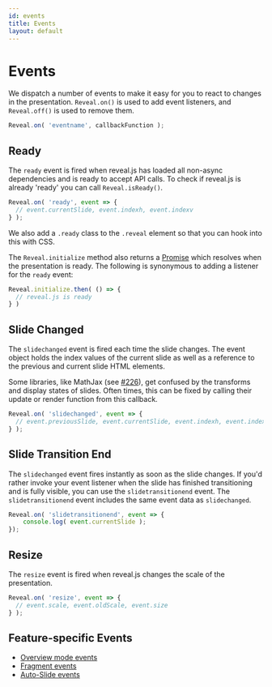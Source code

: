 ```yaml
---
id: events
title: Events
layout: default
---
```


# Events

We dispatch a number of events to make it easy for you to react to changes in the presentation. `Reveal.on()` is used to add event listeners, and `Reveal.off()` is used to remove them.

```js
Reveal.on( 'eventname', callbackFunction );
```

## Ready

The `ready` event is fired when reveal.js has loaded all non-async dependencies and is ready to accept API calls. To check if reveal.js is already 'ready' you can call `Reveal.isReady()`.

```javascript
Reveal.on( 'ready', event => {
  // event.currentSlide, event.indexh, event.indexv
} );
```

We also add a `.ready` class to the `.reveal` element so that you can hook into this with CSS.

The `Reveal.initialize` method also returns a [Promise](https://developer.mozilla.org/en-US/docs/Web/JavaScript/Reference/Global_Objects/Promise) which resolves when the presentation is ready. The following is synonymous to adding a listener for the `ready` event:

```javascript
Reveal.initialize.then( () => {
  // reveal.js is ready
} )
```


## Slide Changed

The `slidechanged` event is fired each time the slide changes. The event object holds the index values of the current slide as well as a reference to the previous and current slide HTML elements.

Some libraries, like MathJax (see [#226](https://github.com/hakimel/reveal.js/issues/226#issuecomment-10261609)), get confused by the transforms and display states of slides. Often times, this can be fixed by calling their update or render function from this callback.

```javascript
Reveal.on( 'slidechanged', event => {
  // event.previousSlide, event.currentSlide, event.indexh, event.indexv
} );
```

## Slide Transition End

The `slidechanged` event fires instantly as soon as the slide changes. If you'd rather invoke your event listener when the slide has finished transitioning and is fully visible, you can use the `slidetransitionend` event. The `slidetransitionend` event includes the same event data as `slidechanged`.

```javascript
Reveal.on( 'slidetransitionend', event => {
	console.log( event.currentSlide );
});
```


## Resize

The `resize` event is fired when reveal.js changes the scale of the presentation.

```javascript
Reveal.on( 'resize', event => {
  // event.scale, event.oldScale, event.size
} );
```

## Feature-specific Events
- [Overview mode events](/overview/#events)
- [Fragment events](/fragments/#events)
- [Auto-Slide events](/auto-slide/#events)